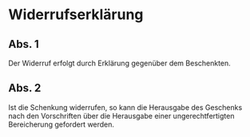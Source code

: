 # Widerrufserklärung



## Abs. 1

 Der Widerruf erfolgt durch Erklärung gegenüber dem Beschenkten.

## Abs. 2

 Ist die Schenkung widerrufen, so kann die Herausgabe des Geschenks nach den Vorschriften über die Herausgabe einer ungerechtfertigten Bereicherung gefordert werden. 

